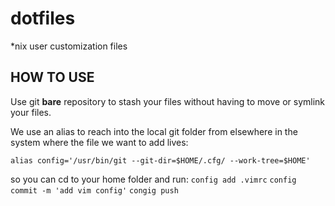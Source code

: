 # dotfiles
*nix user customization files 

## HOW TO USE 
Use git **bare** repository to stash your files without having to move or symlink your files.

We use an alias to reach into the local git folder from elsewhere in the system where the file we want to add lives:

```alias config='/usr/bin/git --git-dir=$HOME/.cfg/ --work-tree=$HOME'```

so you can cd to your home folder and run: 
``` config add .vimrc ```
``` config commit -m 'add vim config' ```
``` congig push ```


